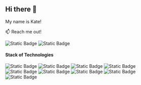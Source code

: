 ## Hi there 👋
My name is Kate!

:mailbox: Reach me out!

![Static Badge](https://img.shields.io/badge/LinkedIn-blue?style=flat&logo=linkedin&logoColor=white&labelColor=blue&link=www.linkedin.com%2Fin%2Fkateryna-mishchuk-5878092a5)
![Static Badge](https://img.shields.io/badge/email-red?style=flat&logo=gmail&logoColor=white&labelColor=red&link=smile.sonrisa7%40gmail.com)

#### Stack of Technologies

![Static Badge](https://img.shields.io/badge/HTML-blue?style=plastic&logo=html&logoColor=black&labelColor=dark-blue)
![Static Badge](https://img.shields.io/badge/%23CSS-white?style=plastic&logo=%23css&logoColor=white&labelColor=white&color=blue)
![Static Badge](https://img.shields.io/badge/Sass-pink?style=plastic&logo=sass&logoColor=pink&labelColor=black)
![Static Badge](https://img.shields.io/badge/JavaScript-yellow?style=plastic&logo=JavaScript&logoColor=black&labelColor=yellow)
![Static Badge](https://img.shields.io/badge/React-blue?style=plastic&logo=React&logoColor=white&labelColor=blue)
![Static Badge](https://img.shields.io/badge/Node.js-green?style=plastic&logo=Node.js&logoColor=green&labelColor=black)
![Static Badge](https://img.shields.io/badge/Express.js-yellow?style=plastic&logo=Express&logoColor=black&labelColor=yellow&color=yellow)
![Static Badge](https://img.shields.io/badge/Next.js-white?style=plastic&logo=Next.js&logoColor=black&labelColor=white)
![Static Badge](https://img.shields.io/badge/TypeScript-blue?style=plastic&logo=TypeScript&logoColor=black&labelColor=blue&color=blue)











